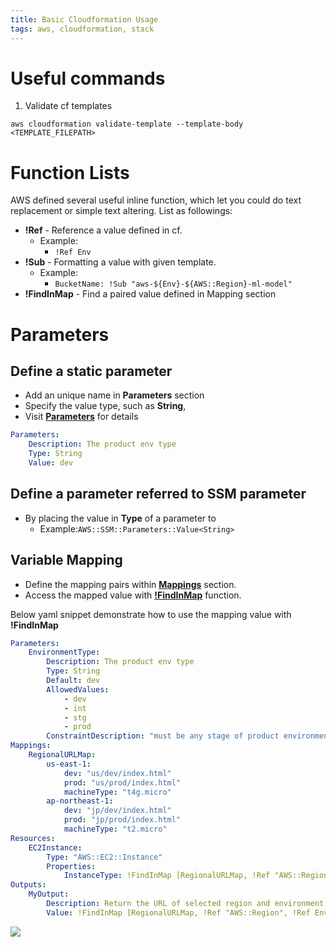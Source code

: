 ```yaml
---
title: Basic Cloudformation Usage
tags: aws, cloudformation, stack
---
```


# Useful commands
1. Validate cf templates
```
aws cloudformation validate-template --template-body <TEMPLATE_FILEPATH>
```
# Function Lists
AWS defined several useful inline function, which let you could do text replacement or simple text altering. List as followings:
* **!Ref** - Reference a value defined in cf.
    * Example:
        * ```!Ref Env```
* **!Sub** - Formatting a value with given template.
    * Example: 
        * ```BucketName: !Sub "aws-${Env}-${AWS::Region}-ml-model"```
* **!FindInMap** - Find a paired value defined in Mapping section

# Parameters

## Define a static parameter
* Add an unique name in **Parameters** section
* Specify the value type, such as **String**,
* Visit [**Parameters**](https://docs.aws.amazon.com/AWSCloudFormation/latest/UserGuide/parameters-section-structure.html) for details
```yaml
Parameters:
    Description: The product env type
    Type: String
    Value: dev
```
## Define a parameter referred to SSM parameter
* By placing the value in **Type** of a parameter to
    * Example:```AWS::SSM::Parameters::Value<String>```

## Variable Mapping
* Define the mapping pairs within [**Mappings**](https://docs.aws.amazon.com/zh_tw/AWSCloudFormation/latest/UserGuide/mappings-section-structure.html) section.
* Access the mapped value with [**!FindInMap**](https://docs.aws.amazon.com/AWSCloudFormation/latest/UserGuide/intrinsic-function-reference-findinmap.html) function.

Below yaml snippet demonstrate how to use the mapping value with **!FindInMap**
```yaml
Parameters:
    EnvironmentType:
        Description: The product env type
        Type: String
        Default: dev
        AllowedValues:
            - dev
            - int
            - stg
            - prod
        ConstraintDescription: "must be any stage of product environment."
Mappings:
    RegionalURLMap:
        us-east-1:
            dev: "us/dev/index.html"
            prod: "us/prod/index.html"
            machineType: "t4g.micro"
        ap-northeast-1:
            dev: "jp/dev/index.html"
            prod: "jp/prod/index.html"
            machineType: "t2.micro"
Resources:
    EC2Instance:
        Type: "AWS::EC2::Instance"
        Properties:
            InstanceType: !FindInMap [RegionalURLMap, !Ref "AWS::Region", machineType] 
Outputs:
    MyOutput: 
        Description: Return the URL of selected region and environment
        Value: !FindInMap [RegionalURLMap, !Ref "AWS::Region", !Ref EnvironmentType]
```
![](https://i.imgur.com/oiIF1Qv.jpg)